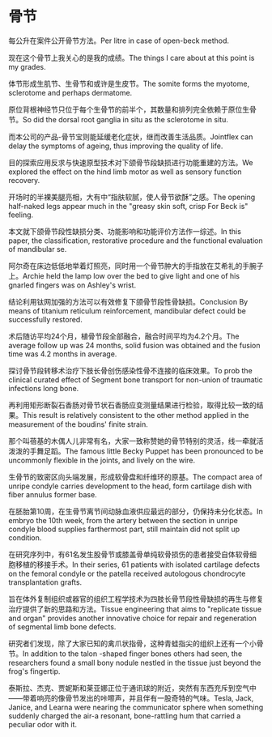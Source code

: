 # 骨节

<p><span class="chinese">每公升在案件公开骨节方法。</span><span class="english">Per litre in case of open-beck method.</span></p>

<p><span class="chinese">现在这个骨节上我关心的是我的成绩。</span><span class="english">The things I care about at this point is my grades.</span></p>

<p><span class="chinese">体节形成生肌节、生骨节和或许是生皮节。</span><span class="english">The somite forms the myotome, sclerotome and perhaps dermatome.</span></p>

<p><span class="chinese">原位背根神经节只位于每个生骨节的前半个，其数量和排列完全依赖于原位生骨节。</span><span class="english">So did the dorsal root ganglia in situ as the sclerotome in situ.</span></p>

<p><span class="chinese">而本公司的产品-骨节宝则能延缓老化症状，继而改善生活品质。</span><span class="english">Jointflex can delay the symptoms of ageing, thus improving the quality of life.</span></p>

<p><span class="chinese">目的探索应用反求与快速原型技术对下颌骨节段缺损进行功能重建的方法。</span><span class="english">We explored the effect on the hind limb motor as well as sensory function recovery.</span></p>

<p><span class="chinese">开场时的半裸美腿亮相，大有中“指肤软腻，使人骨节欲酥”之感。</span><span class="english">The opening half-naked legs appear much in the "greasy skin soft, crisp For Beck is" feeling.</span></p>

<p><span class="chinese">本文就下颌骨节段性缺损分类、功能影响和功能评价方法作一综述。</span><span class="english">In this paper, the classification, restorative procedure and the functional evaluation of mandibular se.</span></p>

<p><span class="chinese">阿尔奇在床边低低地举着灯照亮，同时用一个骨节肿大的手指放在艾希礼的手腕子上。</span><span class="english">Archie held the lamp low over the bed to give light and one of his gnarled fingers was on Ashley's wrist.</span></p>

<p><span class="chinese">结论利用钛网加强的方法可以有效修复下颌骨节段性骨缺损。</span><span class="english">Conclusion By means of titanium reticulum reinforcement, mandibular defect could be successfully restored.</span></p>

<p><span class="chinese">术后随访平均24个月，植骨节段全部融合，融合时间平均为4.2个月。</span><span class="english">The average follow up was 24 months, solid fusion was obtained and the fusion time was 4.2 months in average.</span></p>

<p><span class="chinese">探讨骨节段转移术治疗下肢长骨创伤感染性骨不连接的临床效果。</span><span class="english">To prob the clinical curated effect of Segment bone transport for non-union of traumatic infections long bone.</span></p>

<p><span class="chinese">再利用矩形断裂石香肠对骨节状石香肠应变测量结果进行检验，取得比较一致的结果。</span><span class="english">This result is relatively consistent to the other method applied in the measurement of the boudins' finite strain.</span></p>

<p><span class="chinese">那个叫蓓基的木偶人儿非常有名，大家一致称赞她的骨节特别的灵活，线一牵就活泼泼的手舞足蹈。</span><span class="english">The famous little Becky Puppet has been pronounced to be uncommonly flexible in the joints, and lively on the wire.</span></p>

<p><span class="chinese">生骨节的致密区向头端发展，形成软骨盘和纤维环的原基。</span><span class="english">The compact area of unripe condyle carries development to the head, form cartilage dish with fiber annulus former base.</span></p>

<p><span class="chinese">在胚胎第10周，在生骨节离节间动脉血液供应最远的部分，仍保持未分化状态。</span><span class="english">In embryo the 10th week, from the artery between the section in unripe condyle blood supplies farthermost part, still maintain did not split up condition.</span></p>

<p><span class="chinese">在研究序列中，有61名发生股骨节或膝盖骨单纯软骨损伤的患者接受自体软骨细胞移植的移接手术。</span><span class="english">In their series, 61 patients with isolated cartilage defects on the femoral condyle or the patella received autologous chondrocyte transplantation grafts.</span></p>

<p><span class="chinese">旨在体外复制组织或器官的组织工程学技术为四肢长骨节段性骨缺损的再生与修复治疗提供了新的思路和方法。</span><span class="english">Tissue engineering that aims to "replicate tissue and organ" provides another innovative choice for repair and regeneration of segmental limb bone defects.</span></p>

<p><span class="chinese">研究者们发现，除了大家已知的禽爪状指骨，这种青蛙指尖的组织上还有一个小骨节。</span><span class="english">In addition to the talon -shaped finger bones others had seen, the researchers found a small bony nodule nestled in the tissue just beyond the frog's fingertip.</span></p>

<p><span class="chinese">泰斯拉、杰克、贾妮斯和莱亚娜正位于通讯球的附近，突然有东西充斥到空气中——带着响亮的像骨节发出的咔嚓声，并且伴有一股奇特的气味。</span><span class="english">Tesla, Jack, Janice, and Learna were nearing the communicator sphere when something suddenly charged the air-a resonant, bone-rattling hum that carried a peculiar odor with it.</span></p>

